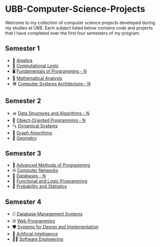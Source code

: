 # UBB-Computer-Science-Projects

Welcome to my collection of computer science projects developed during my studies at UBB. Each subject listed below contains code and projects that I have completed over the first four semesters of my program.

## Semester 1
- 🔢 [Algebra](https://github.com/dllrazvi/Algebra.git) 
- 🧠 [Computational Logic](https://github.com/dllrazvi/Computational-Logic)
- 🖥️ [Fundamentals of Programming - N](#)
- 📐 [Mathematical Analysis](https://github.com/dllrazvi/Mathematical-Analysis)
- 🛠️ [Computer Systems Architecture - N](#)

## Semester 2
- 📊 [Data Structures and Algorithms - N](https://github.com/dllrazvi/Data-Structures-and-Algorithms)
- 🧩 [Object-Oriented Programming - N](#)
- 🔍 [Dynamical Systems](#)
- 🔗 [Graph Algorithms](#)
- 📏 [Geometry](#)

## Semester 3
- 🚀 [Advanced Methods of Programming](#)
- 🌐 [Computer Networks](#)
- 💾 [Databases - N](https://github.com/dllrazvi/Databases)
- 🧬 [Functional and Logic Programming](#)
- 🎲 [Probability and Statistics](#)

## Semester 4
- 🗄️ [Database Management Systems](#)
- 🌐 [Web Programming](#)
- 🛡️ [Systems for Design and Implementation](#)
- 🤖 [Artificial Intelligence](#)
- 🧑‍💻 [Software Engineering](#)
